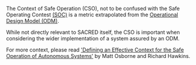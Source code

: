 The Context of Safe Operation (CSO), not to be confused with the Safe Operating Contest [(SOC)](/#/steps/1-concept-assurance/examples/1.2-e) is a metric extrapolated from the [Operational Design Model (ODM)](/#/steps/1-concept-assurance/examples/1-e).

While not directly relevant to SACRED itself, the CSO is important when considering the wider implementation of a system assured by an ODM.

For more context, please read ['Defining an Effective Context for the Safe Operation of Autonomous Systems'](cite:31) by Matt Osborne and Richard Hawkins.